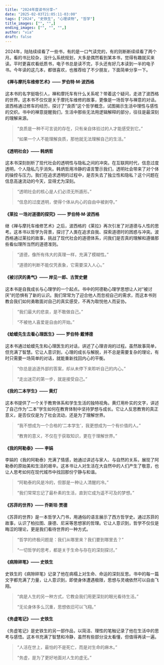 ```yaml
---
title: "2024年度读书分享~"
date: "2025-02-03T21:05:11-03:00"
tags: ["2024", "史铁生", "心理读物", "哲学"]
title_images: ["", "",]
ending_images: ["", "", "",]
author: "via"
draft: false
---
```

<!-- introduction -->

​		2024年，陆陆续续看了一些书，有的是一口气读完的，有的则断断续续看了两个月。看的书比较杂，没什么系统规划，大多是偶然看到某本书，觉得有趣就买来读。平时更喜欢看纸质书，电子书总是读不完，手头还有好几本读到一半的电子书。今年读的这几本，都很喜欢，也推荐给了不少朋友，下面简单分享一下。

#### 《禅与摩托车维修艺术》—— 罗伯特·M·波西格

​		这本书的名字挺吸引人，禅和摩托车有什么关系呢？带着这个疑问，走进了波西格的世界。这本书不仅仅是关于摩托车维修的故事，更像是一场哲学与禅意的对话。波西格通过修车的经历，探讨了“良质”这个哲学概念，试图揭示生活中理性与感性的交织。书中的禅意提醒我们，生活中那些无法用逻辑解释的部分，往往是最深刻的理解来源。

> “良质是一种不可言说的存在，只有亲自体验过的人才能感受到它。”
>
> “如果一个人不能理解良质，那他就无法理解自己的生活。”

#### 《透明社会》—— 韩炳哲

​		这本书深刻剖析了现代社会的透明性与隐私之间的冲突。在互联网时代，信息过度透明，个人隐私几乎消失。韩炳哲用冷静的语言警示我们，透明社会带来了对个体的操控与压力。我们在追求透明的过程中，是否失去了独立性和隐私？这个问题在信息高速流动的今天，显得尤为深刻。

> “透明社会的核心是人们必须无所遁形。”
>
> “信息的过度透明，使得个体从内心的自由中被剥夺。”

#### 《莱拉 一场对道德的探究》—— 罗伯特·M·波西格

​		继《禅与摩托车维修艺术》之后，波西格的《莱拉》再次引发了对道德与人性的思考。这本书以哲学为背景，探讨了人类在追求自我、探索道德时的困惑与冲突。波西格通过莱拉的故事，挑战了现代社会的道德体系，问我们是否真的理解和遵循那些看似理所当然的道德准则。

> “道德，像所有伟大的真理一样，充满了模糊性。”
>
> “道德的判断不能仅凭表象，它需要深入人心。”

<!--more-->
<!-- rest of the content -->

#### 《被讨厌的勇气》—— 岸见一郎、古贺史健

​		这本书是自我成长与心理学的一个起点。书中的阿德勒心理学思想让人对“被讨厌”的恐惧有了新的认识。我们常常为了迎合他人而忽视自己的需求，而这本书则教会我们如何勇敢面对自己的真实感受，不再为取悦他人而妥协。

> “我们最大的悲哀，是不敢做自己。”
>
> “不被他人喜爱是自由的开始。”

#### 《蛤蟆先生去看心理医生》—— 罗伯特·戴博德

​		这本书通过蛤蟆先生和心理医生的对话，讲述了心理咨询的过程。虽然故事简单，但充满了智慧。它让人意识到，心理的成长与解脱，并不总是需要复杂的理论，有时只需要一场简单的对话，就能重新找回内心的平衡。

> “你总是追逐外部的答案，却从未停下来聆听自己的内心。”
>
> “走出迷茫的第一步，就是接受自己。”

#### 《我的二本学生》—— 黄灯

​		这本书提供了一个关于教育体系和学生生活的独特视角。黄灯用朴实的文字，讲述了自己作为“二本”学生如何在教育体制中坚持梦想与成长。它让人反思教育的真正意义，是否仅仅是为了社会流动，还是为了理解世界。

> “我不想成为一个合格的‘二本学生’，我更想成为一个有价值的人。”
>
> “教育的意义，不仅在于获取知识，更在于理解世界。”

#### 《我的阿勒泰》—— 李娟

​		李娟的《我的阿勒泰》充满了情感，她通过讲述与家人、与自然的关系，展现了阿勒泰的原始美和生活的艰辛。这本书让人对生活在大自然中的人们产生了敬意，也让人思考如何在现代城市中找回那份宁静与和谐。

> “阿勒泰的风是冷的，但那是一种让人清醒的冷。”
>
> “我们常常忘记了最朴素的生活，直到它成为遥不可及的梦想。”

#### 《苏菲的世界》—— 乔斯坦·贾德

​		《苏菲的世界》是一本哲学入门书，用通俗的语言展示了西方哲学史。通过苏菲的故事，认识了柏拉图、康德、尼采等思想家的哲理。它让人意识到，哲学不仅仅是晦涩的理论，更是我们看待世界的一种方式。

> “哲学的终极问题是：我们从哪里来？我们要到哪里去？”
>
> “一切哲学的思考，都是关于生命与存在的深刻探讨。”

#### 《病隙碎笔》—— 史铁生

​		史铁生的《病隙碎笔》记录了他在病榻上对生命、命运的深刻反思。书中的每一篇文字都充满了力量，让人意识到，即使身体遭遇极限，思想与灵魂依然可以自由飞翔。

> “病是人生的另一种方式，它教会我们用更深刻的眼光看待生活。”
>
> “无论身体多么沉重，思想依旧可以飞翔。”

#### 《务虚笔记》—— 史铁生

​		《务虚笔记》是史铁生的另一部作品，以简洁、理性的笔触记录了他在生活中的思考与感悟。这本书充满了智慧和冷静，虽然有些部分没太看懂，但值得再读一遍。

> “人活在世上，最怕的不是死亡，而是对生命的麻木。”
>
> “务虚，是为了更好地面对人生的虚无。”
